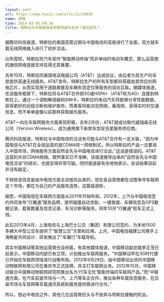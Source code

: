```yaml
---
layout: post
url: https://www.huxiu.com/article/29030
name: 虎嗅
time: 2014-03-05 09:36
title: 特斯拉与中国电信谈车联网通讯支持？谁在放风？
---
```

据腾讯科技报道，特斯拉的美国高管近期与中国电信的高层进行了会面，双方就车载无线网络接入进行了初步洽谈。

众所周知，特斯拉将汽车视作“智能移动终端”而非单纯的电动车概念，那么运营商的通信网络连接支持显得尤其重要。

去年10月，特斯拉同美国电话电报公司（AT&T）达成协议，由后者为其生产的车型提供高速无线服务。AT&T宣布，特斯拉生产的所有车型都将搭载由其供应的网络芯片，从而实现用于道路救援及车辆失窃定位等服务的双向互联。据媒体报道，在该服务框架下，特斯拉将与AT&T合作把3G或HSPA+（AT&T称为4G）连接到特斯拉上。通过一个调制解调器和SIM卡，特斯拉的电动汽车将能够分享性能数据，获得更好的远程诊断和维护服务，而乘客将能浏览网络，看视频，获得实时的交通信息，而不单单是像以前那样获取娱乐服务。

AT&T一向在车联网服务方面表现积极，去年2月份，AT&T就成功取代威瑞森无线公司（Verizon Wireless），成为通用旗下新款车型安吉星服务供应商。

腾讯科技报道，特斯拉与中国电信的洽谈有可能与AT&T合作有一定关联，“因为中国电信与AT&T在全球运营的是CDMA同一网络制式，所以特斯拉的产品一旦要进入中国市场，网络服务方面自然会先与中国电信进行洽谈。”这话是错误的。AT&T运营的并非CDMA网络。既然事实已不准确，该报道推导出来的“自然会先与中国电信洽谈”的结论，也就显得非常可疑。同时报道留有余地地表示，会谈结果目前并没有敲定。

不排除该信息是由中电信方面主动放风出来的，现在各运营商都在试图争夺车联网这个市场，都在为自己的产品服务造势。这篇报道称，

据悉，中国电信在车联网方面是从2011年开始布局。2012年，上汽与中国电信签约共同发布“行翼通”服务品牌，提供碰撞自动求助、一键救援、车辆信息及GPS数据记录、载客数量及信息记录、车况诊断等服务。同年10月“行翼通”校车正式上线。

此后2013年4月，上海电信与上海巴士公交（集团）有限公司签约，为本地1500多辆大中型公交车提供了“智慧公交”方案和应用。上月，中国电信福建公司携手上海畅星共同设计、研发推出了“车翼行”车载导航。

其实中国移动等其他运营商也没闲着。有其他媒体报道，中国移动副总裁李正茂日前表示，中国移动内部已有立项，计划推出车联网服务。“中国移动早在3G时代便已开始在车联网领域进行战略布局。2012年9月29日，由中国移动出资的中国移动物联网有限公司在重庆市正式挂牌，并主打车联网业务。2012年10月，中国移动联合中国移动物联网研究院推出名为‘行车无忧’智能终端的车联网产品。”而“中联通方面，在汽车前装市场与一汽、上汽等车企合作，推出各种车载信息服务，在后装市场与车音网等车载通讯系统和服务提供商进行合作。”

所以，想必中电信之外，其他几位运营商巨头与不放弃与特斯拉接触的机会。

